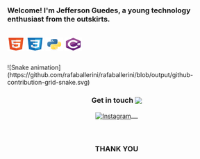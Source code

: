 <div align="left">
  <h3>Welcome! I'm Jefferson Guedes, a young technology enthusiast from the outskirts.</h3></br>
</div>
<div style="display: inline_block">
  <img align="center" alt="HTML" height="30" width="40" src="https://raw.githubusercontent.com/devicons/devicon/master/icons/html5/html5-original.svg">
  <img align="center" alt="CSS" height="30" width="40" src="https://raw.githubusercontent.com/devicons/devicon/master/icons/css3/css3-original.svg">
  <img align="center" alt="Python" height="30" width="40" src="https://raw.githubusercontent.com/devicons/devicon/master/icons/python/python-original.svg">
  <img align="center" alt="C#" height="30" width="40" src="https://raw.githubusercontent.com/devicons/devicon/master/icons/csharp/csharp-original.svg">
</div>

##

<div> 
  ![Snake animation](https://github.com/rafaballerini/rafaballerini/blob/output/github-contribution-grid-snake.svg)
</div>
<div align="center">
  <h3 align="center">Get in touch <img align="center" src="https://github.com/rajput2107/rajput2107/blob/master/Assets/Handshake.gif" height="33px" /></h3> 
</div>

<div align="center">
  <a href="https://www.instagram.com/httpsguedes_/" target="blank">
    <img align="center" alt="Instagram" width="30px" src="https://www.vectorlogo.zone/logos/instagram/instagram-icon.svg" /> &nbsp; &nbsp;
  </a>
</div>
<br/>
<br/>
<div align="center">
  <h3 align="center">THANK YOU</h3></br>
</div>

